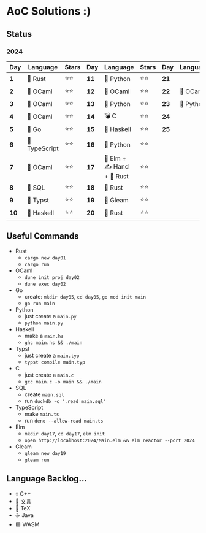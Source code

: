 # AoC Solutions :)

## Status

### 2024

| Day    | Language      | Stars | Day    | Language  | Stars | Day    | Language | Stars |
| ------ | ------------- | ----- | ------ | --------- | ----- | ------ | -------- | ----- |
| **1**  | 🦀 Rust       | ⭐⭐    | **11** | 🐍 Python  | ⭐⭐    | **21** |            |       |
| **2**  | 🐪 OCaml      | ⭐⭐    | **12** | 🐪 OCaml   | ⭐⭐    | **22** | 🐪 OCaml   | ⭐⭐     |
| **3**  | 🐪 OCaml      | ⭐⭐    | **13** | 🐍 Python  | ⭐⭐    | **23** | 🐍 Python  | ⭐⭐     |
| **4**  | 🐪 OCaml      | ⭐⭐    | **14** | 💣 C       | ⭐⭐    | **24** |            |       |
| **5**  | 🐹 Go         | ⭐⭐    | **15** | 🦥 Haskell | ⭐⭐    | **25** |            |       |
| **6**  | 🦕 TypeScript | ⭐⭐    | **16** | 🐍 Python  | ⭐⭐    |        |            |       |
| **7**  | 🐪 OCaml      | ⭐⭐    | **17** | 🌳 Elm + ✍️ Hand + 🦀 Rust    | ⭐⭐       |        |          |       |
| **8**  | 🦆 SQL        | ⭐⭐    | **18** | 🦀 Rust    | ⭐⭐    |        |            |       |
| **9**  | 📄 Typst      | ⭐⭐    | **19** | 🌈 Gleam   | ⭐⭐    |        |            |       |
| **10** | 🦥 Haskell    | ⭐⭐    | **20** | 🦀 Rust    | ⭐⭐    |        |            |       |

## Useful Commands

- Rust
	- `cargo new day01`
	- `cargo run`
- OCaml
	- `dune init proj day02`
	- `dune exec day02`
- Go
	- create: `mkdir day05`, `cd day05`, `go mod init main`
	- `go run main`
- Python
	- just create a `main.py`
	- `python main.py`
- Haskell
	- make a `main.hs`
	- `ghc main.hs && ./main`
- Typst
	- just create a `main.typ`
	- `typst compile main.typ`
- C
  - just create a `main.c`
  - `gcc main.c -o main && ./main`
- SQL
  - create `main.sql`
  - run `duckdb -c ".read main.sql"`
- TypeScript
  - make `main.ts`
  - run `deno --allow-read main.ts`
- Elm
  - `mkdir day17`, `cd day17`, `elm init`
  - `open http://localhost:2024/Main.elm && elm reactor --port 2024`
- Gleam
  - `gleam new day19`
  - `gleam run`
  


## Language Backlog...

- 💀 C++
- 📜 文言
- 📃 TeX
- ☕ Java
- 🟪 WASM